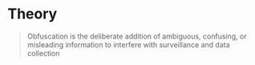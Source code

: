# Theory

> Obfuscation is the deliberate addition of ambiguous, confusing, or misleading information to interfere with surveillance and data collection
